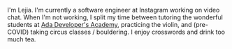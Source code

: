 I'm Lejia. I'm currently a software engineer at Instagram working on video chat. When I'm not working, I split my time between tutoring the wonderful students at [Ada Developer's Academy](https://adadevelopersacademy.org/), practicing the violin, and (pre-COVID) taking circus classes / bouldering. I enjoy crosswords and drink too much tea.

